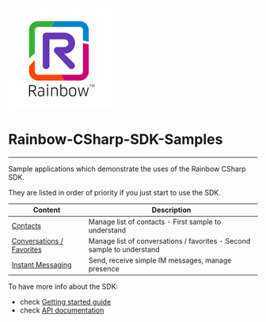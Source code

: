 ![Rainbow](logo_rainbow.png)

 
# Rainbow-CSharp-SDK-Samples
---

Sample applications which demonstrate the uses of the Rainbow CSharp SDK.

They are listed in order of priority if you just start to use the SDK.

| Content | Description |
| ------ | ----------- |
| [Contacts](https://github.com/Rainbow-CPaaS/Rainbow-CSharp-SDK-Samples/tree/master/Contacts) | Manage list of contacts - First sample to understand |
| [Conversations / Favorites](https://github.com/Rainbow-CPaaS/Rainbow-CSharp-SDK-Samples/tree/master/Conversations) | Manage list of conversations / favorites - Second sample to understand |
| [Instant Messaging](https://github.com/Rainbow-CPaaS/Rainbow-CSharp-SDK-Samples/tree/master/InstantMessaging) | Send, receive simple IM messages, manage presence |

To have more info about the SDK:
- check [Getting started guide](https://hub.openrainbow.com/#/documentation/doc/csharp/guides/001_getting_started.md)
- check [API documentation](https://hub.openrainbow.com/#/documentation/doc/csharp/api/Rainbow.Application.md)